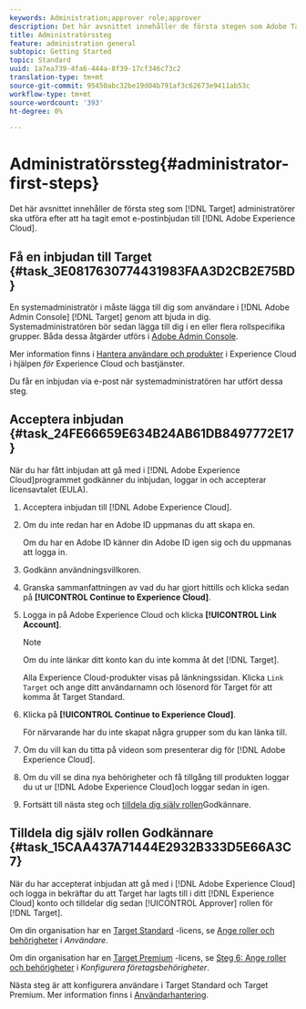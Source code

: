 ```yaml
---
keywords: Administration;approver role;approver
description: Det här avsnittet innehåller de första stegen som Adobe Target-administratörer bör utföra efter att ha tagit emot en e-postinbjudan till Adobe Experience Cloud.
title: Administratörssteg
feature: administration general
subtopic: Getting Started
topic: Standard
uuid: 1a7ea739-4fa6-444a-8f39-17cf346c73c2
translation-type: tm+mt
source-git-commit: 95450abc32be19d04b791af3c62673e9411ab53c
workflow-type: tm+mt
source-wordcount: '393'
ht-degree: 0%

---
```



# Administratörssteg{#administrator-first-steps}

Det här avsnittet innehåller de första steg som [!DNL Target] administratörer ska utföra efter att ha tagit emot e-postinbjudan till [!DNL Adobe Experience Cloud].

## Få en inbjudan till Target {#task_3E0817630774431983FAA3D2CB2E75BD}

En systemadministratör i måste lägga till dig som användare i [!DNL Adobe Admin Console] [!DNL Target] genom att bjuda in dig. Systemadministratören bör sedan lägga till dig i en eller flera rollspecifika grupper. Båda dessa åtgärder utförs i [Adobe Admin Console](https://adminconsole.adobe.com).

Mer information finns i [Hantera användare och produkter](https://docs.adobe.com/content/help/en/core-services/interface/manage-users-and-products/admin-getting-started.html) i Experience Cloud i hjälpen *för* Experience Cloud och bastjänster.

Du får en inbjudan via e-post när systemadministratören har utfört dessa steg.

## Acceptera inbjudan {#task_24FE66659E634B24AB61DB8497772E17}

När du har fått inbjudan att gå med i [!DNL Adobe Experience Cloud]programmet godkänner du inbjudan, loggar in och accepterar licensavtalet (EULA).

1. Acceptera inbjudan till [!DNL Adobe Experience Cloud].
1. Om du inte redan har en Adobe ID uppmanas du att skapa en.

   Om du har en Adobe ID känner din Adobe ID igen sig och du uppmanas att logga in.
1. Godkänn användningsvillkoren.
1. Granska sammanfattningen av vad du har gjort hittills och klicka sedan på **[!UICONTROL Continue to Experience Cloud]**.
1. Logga in på Adobe Experience Cloud och klicka **[!UICONTROL Link Account]**.

   >[!NOTE]
   >
   >Om du inte länkar ditt konto kan du inte komma åt det [!DNL Target].

   Alla Experience Cloud-produkter visas på länkningssidan. Klicka `Link Target` och ange ditt användarnamn och lösenord för Target för att komma åt Target Standard.
1. Klicka på **[!UICONTROL Continue to Experience Cloud]**.

   För närvarande har du inte skapat några grupper som du kan länka till.
1. Om du vill kan du titta på videon som presenterar dig för [!DNL Adobe Experience Cloud].
1. Om du vill se dina nya behörigheter och få tillgång till produkten loggar du ut ur [!DNL Adobe Experience Cloud]och loggar sedan in igen.
1. Fortsätt till nästa steg och [tilldela dig själv rollen](/help/administrating-target/start-target.md#task_15CAA437A71444E2932B333D5E66A3C7)Godkännare.

## Tilldela dig själv rollen Godkännare {#task_15CAA437A71444E2932B333D5E66A3C7}

När du har accepterat inbjudan att gå med i [!DNL Adobe Experience Cloud] och logga in bekräftar du att Target har lagts till i ditt [!DNL Experience Cloud] konto och tilldelar dig sedan [!UICONTROL Approver] rollen för [!DNL Target].

Om din organisation har en [Target Standard](/help/c-intro/intro.md#section_ACD5EFF17AAB4E979CBEFA0145CCD905) -licens, se [Ange roller och behörigheter](/help/administrating-target/c-user-management/c-user-management/user-management.md#roles-permissions) i *Användare*.

Om din organisation har en [Target Premium](/help/c-intro/intro.md#premium) -licens, se [Steg 6: Ange roller och behörigheter](/help/administrating-target/c-user-management/property-channel/properties-overview.md#section_8C425E43E5DD4111BBFC734A2B7ABC80) i *Konfigurera företagsbehörigheter*.

Nästa steg är att konfigurera användare i Target Standard och Target Premium. Mer information finns i [Användarhantering](/help/administrating-target/c-user-management/user-management.md).